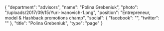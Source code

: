 {
  "department": "advisors",
  "name": "Polina Grebeniuk",
  "photo": "/uploads/2017/09/15/Yuri-Ivanovich-1.png",
  "position": "Entrepreneur, model & Hashback promotions champ",
  "social": {
    "facebook": "",
    "twitter": ""
  },
  "title": "Polina Grebeniuk",
  "type": "page"
}

